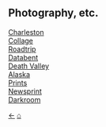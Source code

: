 ## Photography, etc.

[Charleston](./art-charleston)<br/>
[Collage](./art-collage)<br/>
[Roadtrip](./art-roadtrip)<br/>
[Databent](./art-databent)<br/>
[Death Valley](./art-deathvalley)<br/>
[Alaska](./art-alaska)<br/>
[Prints](./art-prints)<br/>
[Newsprint](./art-newsprint)<br/>
[Darkroom](./art-darkroom)<br/>

[&#8592;](./maps)     [&#8962;](./index)

